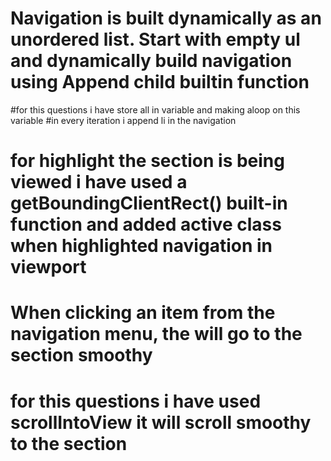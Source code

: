 # Navigation is built dynamically as an unordered list. Start with empty ul and dynamically build navigation using Append child builtin function
#for this questions i have store all in variable and making aloop on this variable 
#in every iteration i append li in the navigation 
# for highlight the section is being viewed i have used a getBoundingClientRect() built-in function and added active class when highlighted navigation  in viewport
# When clicking an item from the navigation menu, the will go to the section smoothy
# for this questions i have used scrollIntoView it will scroll smoothy to the section  